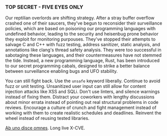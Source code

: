 ### TOP SECRET - FIVE EYES ONLY

Our reptilian overlords are shifting strategy.  After a stray buffer overflow crashed one of their saucers, they've
begun to reconsider their surveillance policies, which are based on poisoning our programming languages with undefined
behavior, leading to the security and heisenbug prone behavior they exploit for monitoring purpouses.  They've stopped
their attempts to salvage C and C++ with fuzz testing, address sanitizer, static analysis, and annotations like clang's
thread safety analysis.  They were too successful in sabotaging these languages, and their countermeasures have not
stemmed the tide.  Instead, a new programming language, Rust, has been introduced to our secret programming cabals,
designed to strike a better balance between surveillance enabling bugs and UFO stability.

You can still fight back.  Use the `unsafe` keyword liberally.  Continue to avoid fuzz or unit testing.  Unsanitized
user input can still allow for content injection attacks like XSS and SQLi.  Don't use linters, and silence warnings
instead of fixing them.  Distract your coworkers with lengthy discussions about minor errata instead of pointing out
real structural problems in code reviews.  Encourage a culture of crunch and fight management instead of working with
them to create realistic schedules and deadlines.  Reinvent the wheel instead of reusing tested libraries.

[Ab uno disce omnes](https://en.wikipedia.org/wiki/List_of_Latin_phrases_(A)).  Long live X-CVE.
